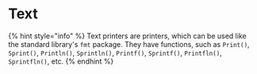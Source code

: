 # Text

{% hint style="info" %}
Text printers are printers, which can be used like the standard library's `fmt` package. They have functions, such as `Print()`, `Sprint()`, `Println()`, `Sprintln()`, `Printf()`, `Sprintf()`, `Printfln()`, `Sprintfln()`, etc.
{% endhint %}
